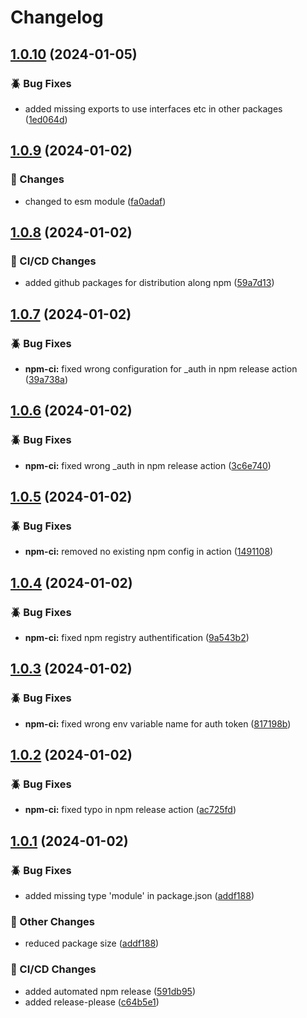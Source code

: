 # Changelog

## [1.0.10](https://github.com/Vertretungsapp/indiware-api/compare/v1.0.9...v1.0.10) (2024-01-05)


### 🪲 Bug Fixes

* added missing exports to use interfaces etc in other packages ([1ed064d](https://github.com/Vertretungsapp/indiware-api/commit/1ed064ded14886da59c9495e7b5fe65a01dd5324))

## [1.0.9](https://github.com/Vertretungsapp/indiware-api/compare/v1.0.8...v1.0.9) (2024-01-02)


### 🔄 Changes

* changed to esm module ([fa0adaf](https://github.com/Vertretungsapp/indiware-api/commit/fa0adaf701f473017c475950c2b65a80d5d63710))

## [1.0.8](https://github.com/Vertretungsapp/indiware-api/compare/v1.0.7...v1.0.8) (2024-01-02)


### 🚀 CI/CD Changes

* added github packages for distribution along npm ([59a7d13](https://github.com/Vertretungsapp/indiware-api/commit/59a7d1374890b03f06fb7d5969358ed2552badc2))

## [1.0.7](https://github.com/Vertretungsapp/indiware-api/compare/v1.0.6...v1.0.7) (2024-01-02)


### 🪲 Bug Fixes

* **npm-ci:** fixed wrong configuration for _auth in npm release action ([39a738a](https://github.com/Vertretungsapp/indiware-api/commit/39a738abcc8d1902135d38fbee759e8b449fec15))

## [1.0.6](https://github.com/Vertretungsapp/indiware-api/compare/v1.0.5...v1.0.6) (2024-01-02)


### 🪲 Bug Fixes

* **npm-ci:** fixed wrong _auth in npm release action ([3c6e740](https://github.com/Vertretungsapp/indiware-api/commit/3c6e7403af144d9015902e8fc33bd5a1f4f3c17f))

## [1.0.5](https://github.com/Vertretungsapp/indiware-api/compare/v1.0.4...v1.0.5) (2024-01-02)


### 🪲 Bug Fixes

* **npm-ci:** removed no existing npm config in action ([1491108](https://github.com/Vertretungsapp/indiware-api/commit/1491108ce5513a6291dd0dcd533f5639baa51f1c))

## [1.0.4](https://github.com/Vertretungsapp/indiware-api/compare/v1.0.3...v1.0.4) (2024-01-02)


### 🪲 Bug Fixes

* **npm-ci:** fixed npm registry authentification ([9a543b2](https://github.com/Vertretungsapp/indiware-api/commit/9a543b293e3846bc16ee783cc1962bd966e51260))

## [1.0.3](https://github.com/Vertretungsapp/indiware-api/compare/v1.0.2...v1.0.3) (2024-01-02)


### 🪲 Bug Fixes

* **npm-ci:** fixed wrong env variable name for auth token ([817198b](https://github.com/Vertretungsapp/indiware-api/commit/817198b0375bae1573b5c6cf653f045c730dcb6f))

## [1.0.2](https://github.com/Vertretungsapp/indiware-api/compare/v1.0.1...v1.0.2) (2024-01-02)


### 🪲 Bug Fixes

* **npm-ci:** fixed typo in npm release action ([ac725fd](https://github.com/Vertretungsapp/indiware-api/commit/ac725fde47edd6f4620816167f4fe68300b2684c))

## [1.0.1](https://github.com/Vertretungsapp/indiware-api/compare/v1.0.0...v1.0.1) (2024-01-02)


### 🪲 Bug Fixes

* added missing type 'module' in package.json ([addf188](https://github.com/Vertretungsapp/indiware-api/commit/addf1883657d771ea4bac4bb70c2018844994293))


### 🔧 Other Changes

* reduced package size ([addf188](https://github.com/Vertretungsapp/indiware-api/commit/addf1883657d771ea4bac4bb70c2018844994293))


### 🚀 CI/CD Changes

* added automated npm release ([591db95](https://github.com/Vertretungsapp/indiware-api/commit/591db95bb6f8566046592de47511df9cdb628735))
* added release-please ([c64b5e1](https://github.com/Vertretungsapp/indiware-api/commit/c64b5e1d29030e6558588de152bf06754f669573))
